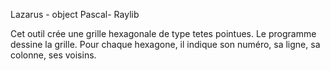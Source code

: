 Lazarus - object Pascal- Raylib

Cet outil crée une grille hexagonale de type tetes pointues. Le programme dessine la grille. Pour chaque hexagone, il indique son numéro, sa ligne, sa colonne, ses voisins.
